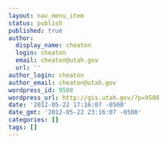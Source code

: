 ```yaml
---
layout: nav_menu_item
status: publish
published: true
author:
  display_name: cheaton
  login: cheaton
  email: cheaton@utah.gov
  url: ''
author_login: cheaton
author_email: cheaton@utah.gov
wordpress_id: 9508
wordpress_url: http://gis.utah.gov/?p=9508
date: '2012-05-22 17:16:07 -0500'
date_gmt: '2012-05-22 23:16:07 -0500'
categories: []
tags: []
---
```


